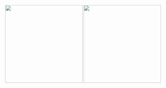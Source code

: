 <a href="https://github.com/decoyer">
<img align="center" style="height:250px" src="https://capsule-render.vercel.app/api?type=waving&&color=gradient&height=200&animation=fadeIn&section=footer&fontColor=ffffe4&text=Decoy%20the%20World!!&stroke=000000&strokeWidth=2&fontAlign=64&fontSize=64" />
</a>

<a href="https://github.com/decoyer">
<img align="left" style="height:250px" src="https://github-readme-stats.vercel.app/api/top-langs/?username=decoyer&layout=donut&theme=nord&hide_border=true" />
</a>
